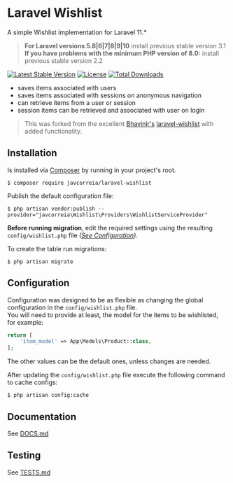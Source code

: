 # Laravel Wishlist

A simple Wishlist implementation for Laravel 11.\*
> **For Laravel versions 5.8|6|7|8|9|10** install previous stable version 3.1  
> **If you have problems with the minimum PHP version of 8.0:** install previous stable version 2.2

[![Latest Stable Version](https://poser.pugx.org/javcorreia/laravel-wishlist/v/stable?format=flat-square)](https://packagist.org/packages/javcorreia/laravel-wishlist)
[![License](https://poser.pugx.org/javcorreia/laravel-wishlist/license?format=flat-square)](https://packagist.org/packages/javcorreia/laravel-wishlist)
[![Total Downloads](http://poser.pugx.org/javcorreia/laravel-wishlist/downloads)](https://packagist.org/packages/javcorreia/laravel-wishlist)

- saves items associated with users
- saves items associated with sessions on anonymous navigation
- can retrieve items from a user or session
- session items can be retrieved and associated with user on login

> This was forked from the excellent [Bhavinjr's](https://github.com/bhavinjr) [laravel-wishlist](https://github.com/bhavinjr/laravel-wishlist) with added functionality.

## Installation

Is installed via [Composer](http://getcomposer.org) by running in your project's root.  
```shell
$ composer require javcorreia/laravel-wishlist
```

Publish the default configuration file:
```shell
$ php artisan vendor:publish --provider="javcorreia\Wishlist\Providers\WishlistServiceProvider"
```
**Before running migration**, edit the required settings using the resulting `config/wishlist.php` file _([See Configuration](#Configuration))_.

To create the table run migrations:
```shell
$ php artisan migrate
```

## Configuration 

Configuration was designed to be as flexible as changing the global configuration in the `config/wishlist.php` file.  
You will need to provide at least, the model for the items to be wishlisted, for example:  
```php
return [
    'item_model' => App\Models\Product::class,
];
```
The other values can be the default ones, unless changes are needed.
  
After updating the `config/wishlist.php` file execute the following command to cache configs:  
```shell
$ php artisan config:cache
```

## Documentation
See [DOCS.md](DOCS.md)

## Testing
See [TESTS.md](TESTS.md)
